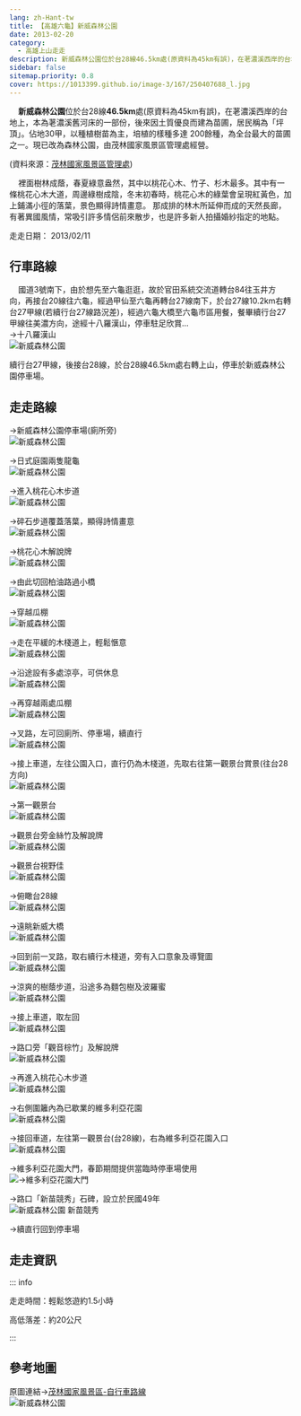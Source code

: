 ```yaml
---
lang: zh-Hant-tw
title: 【高雄六龜】新威森林公園
date: 2013-02-20
category: 
  - 高雄上山走走
description: 新威森林公園位於台28線46.5km處(原資料為45km有誤)，在荖濃溪西岸的台地上，本為荖濃溪舊河床的一部份，後來因土質優良而建為苗圃，居民稱為「坪頂」。佔地30甲，以種植樹苗為主，培植的樣種多達 200餘種，為全台最大的苗圃之一。現已改為森林公園，由茂林國家風景區管理處經營。
sidebar: false
sitemap.priority: 0.8
cover: https://1013399.github.io/image-3/167/250407688_l.jpg
---
```


    **新威森林公園**位於台28線**46.5km**處(原資料為45km有誤)，在荖濃溪西岸的台地上，本為荖濃溪舊河床的一部份，後來因土質優良而建為苗圃，居民稱為「坪頂」。佔地30甲，以種植樹苗為主，培植的樣種多達 200餘種，為全台最大的苗圃之一。現已改為森林公園，由茂林國家風景區管理處經營。

(資料來源：[茂林國家風景區管理處](http://www.maolin-nsa.gov.tw/user/Article.aspx?Lang=1&SNo=04000075))  

<!-- more -->

    裡面樹林成蔭，春夏綠意盎然，其中以桃花心木、竹子、杉木最多。其中有一條桃花心木大道，周邊綠樹成陰，冬末初春時，桃花心木的綠葉會呈現紅黃色，加上鋪滿小徑的落葉，景色顯得詩情畫意。 那成排的林木所延伸而成的天然長廊，有著異國風情，常吸引許多情侶前來散步，也是許多新人拍攝婚紗指定的地點。

走走日期： 2013/02/11

## 行車路線  
    國道3號南下，由於想先至六龜逛逛，故於官田系統交流道轉台84往玉井方向，再接台20線往六龜，經過甲仙至六龜再轉台27線南下，於台27線10.2km右轉台27甲線(若續行台27線路況差)，經過六龜大橋至六龜市區用餐，餐畢續行台27甲線往美濃方向，途經十八羅漢山，停車駐足欣賞...  
→十八羅漢山  
![新威森林公園](https://1013399.github.io/image-3/167/250219603_l.jpg)

續行台27甲線，後接台28線，於台28線46.5km處右轉上山，停車於新威森林公園停車場。

## 走走路線  
→新威森林公園停車場(廁所旁)  
![新威森林公園](https://1013399.github.io/image-3/167/250219628_l.jpg)

→日式庭園兩隻龍龜  
![新威森林公園](https://1013399.github.io/image-3/167/250219645_l.jpg)

→進入桃花心木步道  
![新威森林公園](https://1013399.github.io/image-3/167/250219637_l.jpg)

→碎石步道覆蓋落葉，顯得詩情畫意  
![新威森林公園](https://1013399.github.io/image-3/167/250219653_l.jpg)

→桃花心木解說牌  
![新威森林公園](https://1013399.github.io/image-3/167/250219657_l.jpg)

→由此切回柏油路過小橋  
![新威森林公園](https://1013399.github.io/image-3/167/250219662_l.jpg)

→穿越瓜棚  
![新威森林公園](https://1013399.github.io/image-3/167/250219676_l.jpg)

→走在平緩的木棧道上，輕鬆愜意  
![新威森林公園](https://1013399.github.io/image-3/167/250219690_l.jpg)

→沿途設有多處涼亭，可供休息  
![新威森林公園](https://1013399.github.io/image-3/167/250219698_l.jpg)

→再穿越兩處瓜棚  
![新威森林公園](https://1013399.github.io/image-3/167/250219710_l.jpg)

→叉路，左可回廁所、停車場，續直行  
![新威森林公園](https://1013399.github.io/image-3/167/250219715_l.jpg)

→接上車道，左往公園入口，直行仍為木棧道，先取右往第一觀景台賞景(往台28方向)  
![新威森林公園](https://1013399.github.io/image-3/167/250219730_l.jpg)

→第一觀景台  
![新威森林公園](https://1013399.github.io/image-3/167/250219734_l.jpg)

→觀景台旁金絲竹及解說牌  
![新威森林公園](https://1013399.github.io/image-3/167/250219747_l.jpg)

→觀景台視野佳  
![新威森林公園](https://1013399.github.io/image-3/167/250407703_l.jpg)

→俯瞰台28線  
![新威森林公園](https://1013399.github.io/image-3/167/250219741_l.jpg)

→遠眺新威大橋  
![新威森林公園](https://1013399.github.io/image-3/167/250407688_l.jpg)

→回到前一叉路，取右續行木棧道，旁有入口意象及導覽圖  
![新威森林公園](https://1013399.github.io/image-3/167/250219759_l.jpg)

→涼爽的樹蔭步道，沿途多為麵包樹及波羅蜜  
![新威森林公園](https://1013399.github.io/image-3/167/250219766_l.jpg)

→接上車道，取左回  
![新威森林公園](https://1013399.github.io/image-3/167/250219784_l.jpg)

→路口旁「觀音棕竹」及解說牌  
![新威森林公園](https://1013399.github.io/image-3/167/250219787_l.jpg)

→再進入桃花心木步道  
![新威森林公園](https://1013399.github.io/image-3/167/250219791_l.jpg)

→右側圍籬內為已歇業的維多利亞花園  
![新威森林公園](https://1013399.github.io/image-3/167/250219835_l.jpg)

→接回車道，左往第一觀景台(台28線)，右為維多利亞花園入口  
![新威森林公園](https://1013399.github.io/image-3/167/250219839_l.jpg)

→維多利亞花園大門，春節期間提供當臨時停車場使用  
![→維多利亞花園大門](https://1013399.github.io/image-3/167/250219845_l.jpg)

→路口「新苗競秀」石碑，設立於民國49年  
![新威森林公園 新苗競秀](https://1013399.github.io/image-3/167/250219849_l.jpg)

→續直行回到停車場


## 走走資訊

::: info

走走時間：輕鬆悠遊約1.5小時

高低落差：約20公尺

:::

## 參考地圖  
原圖連結→[茂林國家風景區-自行車路線](http://www.maolin-nsa.gov.tw/bicycle/bike/line1-1.html)  
![新威森林公園](https://1013399.github.io/image-3/167/250219904_l.jpg)